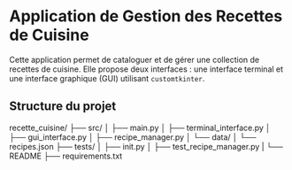 # Application de Gestion des Recettes de Cuisine

Cette application permet de cataloguer et de gérer une collection de recettes de cuisine. 
Elle propose deux interfaces : une interface terminal et une interface graphique (GUI) utilisant `customtkinter`.

## Structure du projet

recette_cuisine/
├── src/
│ ├── main.py
│ ├── terminal_interface.py
│ ├── gui_interface.py
│ ├── recipe_manager.py
│ └── data/
│   └── recipes.json
├── tests/
│ ├── init.py
│ ├── test_recipe_manager.py
| └── README
├── requirements.txt

